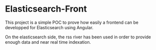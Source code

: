 # Elasticsearch-Front

This project is a simple POC to prove how easily a frontend can be developped for Elasticsearch using Angular.

On the elasticsearch side, the rss river has been used in order to provide enough data and near real time indexation.
